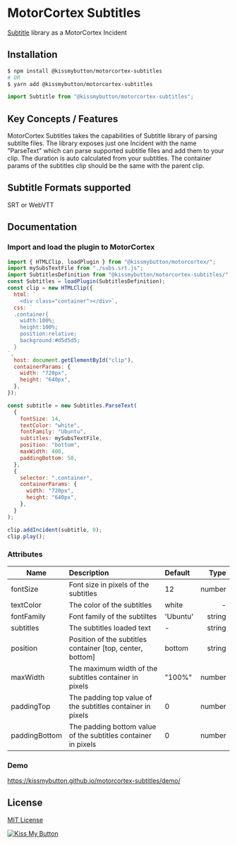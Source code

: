 # MotorCortex Subtitles

[Subtitle](https://www.npmjs.com/package/subtitle) library as a MotorCortex Incident

## Installation
```bash
$ npm install @kissmybutton/motorcortex-subtitles
# OR
$ yarn add @kissmybutton/motorcortex-subtitles
```

```javascript
import Subtitle from "@kissmybutton/motorcortex-subtitles";
```


## Key Concepts / Features
MotorCortex Subtitles takes the capabilities of Subtitle library of parsing subtilte files. 
The library exposes just one Incident with the name "ParseText" which can parse supported subtitle files and add them to your clip. The duration is auto calculated from your subtitles. The container params of the subtitles clip should be the same with the parent clip.

## Subtitle Formats supported
SRT or WebVTT

## Documentation
### Import and load the plugin to MotorCortex
```javascript
import { HTMLClip, loadPlugin } from "@kissmybutton/motorcortex/";
import mySubsTextFile from "./subs.srt.js";
import SubtitlesDefinition from "@kissmybutton/motorcortex-subtitles/";
const Subtitles = loadPlugin(SubtitlesDefinition);
const clip = new HTMLClip({
  html: `
    <div class="container"></div>`,
  css: `
  .container{
    width:100%;
    height:100%;
    position:relative;
    background:#d5d5d5;
  }
`,
  host: document.getElementById("clip"),
  containerParams: {
    width: "720px",
    height: "640px",
  },
});

const subtitle = new Subtitles.ParseText(
  {
    fontSize: 14,
    textColor: "white",
    fontFamily: "Ubuntu",
    subtitles: mySubsTextFile,
    position: "bottom",
    maxWidth: 400,
    paddingBottom: 50,
  },
  {
    selector: ".container",
    containerParams: {
      width: "720px",
      height: "640px",
    },
  }
);

clip.addIncident(subtitle, 0);
clip.play();
```
### Attributes
| Name | Description | Default | Type |
| --------- |:-----------| :----| ------: |
| fontSize | Font size in pixels of the subtitles | 12 | number |
| textColor | The color of the subtitles | white | - |
| fontFamily | Font family of the subtiltes | 'Ubuntu' | string |
| subtitles | The subtitles loaded text | - | string |
| position | Position of the subtitles container [top, center, bottom] | bottom | string |
| maxWidth | The maximum width of the subtitles container in pixels | "100%" | number |
| paddingTop | The padding top value of the subtitles container in pixels | 0 | number |
| paddingBottom | The padding bottom value of the subtitles container in pixels | 0 | number |

### Demo
https://kissmybutton.github.io/motorcortex-subtitles/demo/


## License
[MIT License](https://opensource.org/licenses/MIT)

  
  
[![Kiss My Button](https://presskit.kissmybutton.gr/logos/kissmybutton-logo-small.png)](https://kissmybutton.gr)
